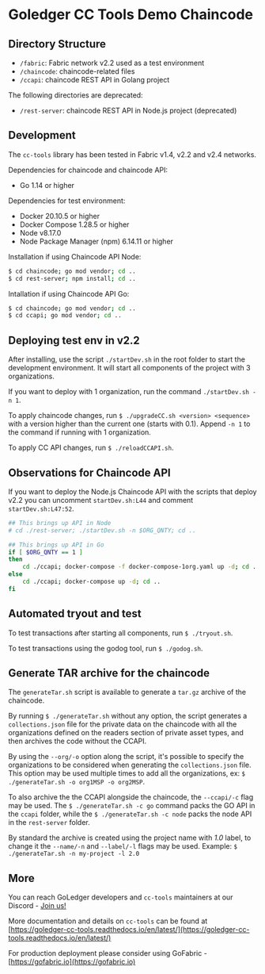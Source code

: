 # Goledger CC Tools Demo Chaincode 

## Directory Structure

- `/fabric`: Fabric network v2.2 used as a test environment
- `/chaincode`: chaincode-related files
- `/ccapi`: chaincode REST API in Golang project

The following directories are deprecated:
- `/rest-server`: chaincode REST API in Node.js project (deprecated)

## Development

The `cc-tools` library has been tested in Fabric v1.4, v2.2 and v2.4 networks.

Dependencies for chaincode and chaincode API:

- Go 1.14 or higher

Dependencies for test environment:

- Docker 20.10.5 or higher
- Docker Compose 1.28.5 or higher
- Node v8.17.0
- Node Package Manager (npm) 6.14.11 or higher

Installation if using Chaincode API Node:

```bash
$ cd chaincode; go mod vendor; cd ..
$ cd rest-server; npm install; cd ..
```

Intallation if using Chaincode API Go:

```bash
$ cd chaincode; go mod vendor; cd ..
$ cd ccapi; go mod vendor; cd ..
```


## Deploying test env in v2.2

After installing, use the script `./startDev.sh` in the root folder to start the development environment. It will
start all components of the project with 3 organizations.

If you want to deploy with 1 organization, run the command `./startDev.sh -n 1`.

To apply chaincode changes, run `$ ./upgradeCC.sh <version> <sequence>` with a version higher than the current one (starts with 0.1). Append `-n 1` to the command if running with 1 organization.

To apply CC API changes, run `$ ./reloadCCAPI.sh`.

## Observations for Chaincode API

If you want to deploy the Node.js Chaincode API with the scripts that deploy v2.2 you can uncomment `startDev.sh:L44` and comment `startDev.sh:L47:52`. 

```sh
## This brings up API in Node
# cd ./rest-server; ./startDev.sh -n $ORG_QNTY; cd ..

## This brings up API in Go
if [ $ORG_QNTY == 1 ]
then
    cd ./ccapi; docker-compose -f docker-compose-1org.yaml up -d; cd ..
else
    cd ./ccapi; docker-compose up -d; cd ..
fi
```

## Automated tryout and test

To test transactions after starting all components, run `$ ./tryout.sh`. 

To test transactions using the godog tool, run `$ ./godog.sh`.


## Generate TAR archive for the chaincode

The `generateTar.sh` script is available to generate a `tar.gz` archive of the chaincode. 

By running `$ ./generateTar.sh` without any option, the script generates a `collections.json` file for the private data on the chaincode with all the organizations defined on the readers section of private asset types, and then archives the code without the CCAPI.

By using the `--org/-o` option along the script, it's possible to specify the organizations to be considered when generating the `collections.json` file. This option may be used multiple times to add all the organizations, ex: `$ ./generateTar.sh -o org1MSP -o org2MSP`.

To also archive the the CCAPI alongside the chaincode, the `--ccapi/-c` flag may be used. The `$ ./generateTar.sh -c go` command packs the GO API in the `ccapi` folder, while the `$ ./generateTar.sh -c node` packs the node API in the `rest-server` folder.

By standard the archive is created using the project name with *1.0* label, to change it the `--name/-n` and `--label/-l` flags may be used. Example: `$ ./generateTar.sh -n my-project -l 2.0`

## More

You can reach GoLedger developers and `cc-tools` maintainers at our Discord - [Join us!](https://discord.gg/GndkYHxNyQ)

More documentation and details on `cc-tools` can be found at [https://goledger-cc-tools.readthedocs.io/en/latest/](https://goledger-cc-tools.readthedocs.io/en/latest/)

For production deployment please consider using GoFabric - [https://gofabric.io](https://gofabric.io)
